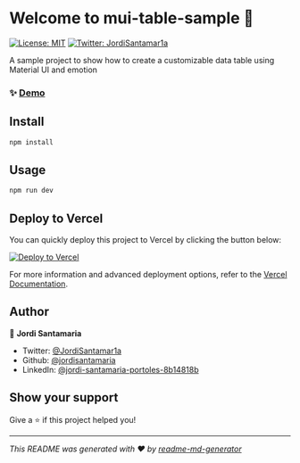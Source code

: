 # Welcome to mui-table-sample 👋

[![License: MIT](https://img.shields.io/badge/License-MIT-yellow.svg)](#)
[![Twitter: JordiSantamar1a](https://img.shields.io/twitter/follow/Jord1Santamaria.svg?style=social)](https://twitter.com/JordiSantamar1a)

A sample project to show how to create a customizable data table using Material UI and emotion

### ✨ [Demo](https://react-chat-lake.vercel.app/)


## Install

```sh
npm install
```

## Usage

```sh
npm run dev
```

## Deploy to Vercel

You can quickly deploy this project to Vercel by clicking the button below:

[![Deploy to Vercel](https://vercel.com/button)](https://vercel.com/import/project?template=https://github.com/jordisantamaria/mui-table-sample)

For more information and advanced deployment options, refer to the [Vercel Documentation](https://vercel.com/docs).

## Author

👤 **Jordi Santamaria**

- Twitter: [@JordiSantamar1a](https://twitter.com/JordiSantamar1a)
- Github: [@jordisantamaria](https://github.com/jordisantamaria)
- LinkedIn: [@jordi-santamaria-portoles-8b14818b](https:/www.linkedin.com/in/jordi-santamaria-portoles-8b14818b/)

## Show your support

Give a ⭐️ if this project helped you!

---

_This README was generated with ❤️ by [readme-md-generator](https://github.com/kefranabg/readme-md-generator)_
